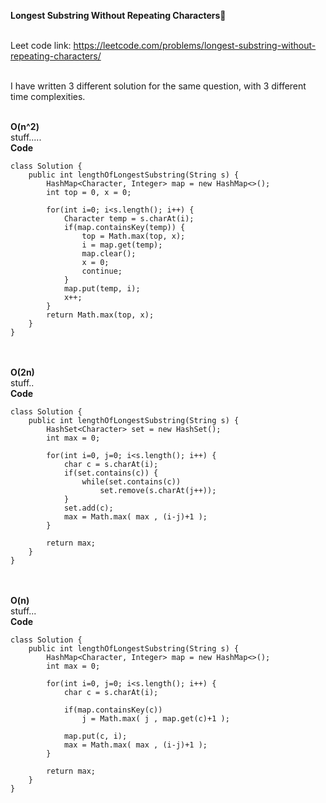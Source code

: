 **Longest Substring Without Repeating Characters📸**<br><br>

Leet code link: https://leetcode.com/problems/longest-substring-without-repeating-characters/ <br> <br>

I have written 3 different solution for the same question, with 3 different time complexities. <br> <br>

**O(n^2)**<br>
stuff.....
<br>
**Code**<br>
```
class Solution {
    public int lengthOfLongestSubstring(String s) {
        HashMap<Character, Integer> map = new HashMap<>();
        int top = 0, x = 0;
        
        for(int i=0; i<s.length(); i++) {
            Character temp = s.charAt(i);
            if(map.containsKey(temp)) {
                top = Math.max(top, x);
                i = map.get(temp);
                map.clear();
                x = 0;
                continue;
            }
            map.put(temp, i);
            x++;
        }
        return Math.max(top, x);
    }
}
```
<br><br>
**O(2n)**<br>
stuff..
<br>
**Code**<br>
```
class Solution {
    public int lengthOfLongestSubstring(String s) {
        HashSet<Character> set = new HashSet();
        int max = 0;
        
        for(int i=0, j=0; i<s.length(); i++) {
            char c = s.charAt(i);
            if(set.contains(c)) {
                while(set.contains(c))
                    set.remove(s.charAt(j++));
            }
            set.add(c);
            max = Math.max( max , (i-j)+1 );
        }
        
        return max;
    }
}
```
<br><br>
**O(n)**<br>
stuff...
<br>
**Code**<br>
```
class Solution {
    public int lengthOfLongestSubstring(String s) {
        HashMap<Character, Integer> map = new HashMap<>();
        int max = 0;
        
        for(int i=0, j=0; i<s.length(); i++) {
            char c = s.charAt(i);
            
            if(map.containsKey(c)) 
                j = Math.max( j , map.get(c)+1 );    
                
            map.put(c, i);
            max = Math.max( max , (i-j)+1 );
        }
        
        return max;
    }
}
```
